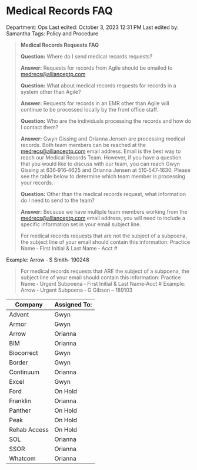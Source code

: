 # Medical Records FAQ

Department: Ops
Last edited: October 3, 2023 12:31 PM
Last edited by: Samantha
Tags: Policy and Procedure

> 
> 
> 
> **Medical Records Requests FAQ**
> 
> **Question:** Where do I send medical records requests?
> 
> **Answer:** Requests for records from Agile should be emailed to [medrecs@allianceptp.com](mailto:medrecs@allianceptp.com)
> 
> **Question:** What about medical records requests for records in a system other than Agile?
> 
> **Answer:** Requests for records in an EMR other than Agile will continue to be processed locally by the front office staff.
> 
> **Question:** Who are the individuals processing the records and how do I contact them?
> 
> **Answer:** Gwyn Gissing and Orianna Jensen are processing medical records. Both team members can be reached at the [medrecs@allianceptp.com](mailto:medrecs@allianceptp.com) email address. Email is the best way to reach our Medical Records Team. However, if you have a question that you would like to discuss with our team, you can reach Gwyn Gissing at 636‐916‐4625 and Orianna Jensen at 510‐547‐1630. Please see the table below to determine which team member is processing your records.
> 
> **Question:** Other than the medical records request, what information do I need to send to the team?
> 
> **Answer:** Because we have multiple team members working from the [medrecs@allianceptp.com](mailto:medrecs@allianceptp.com) email address, you will need to include a specific information set in your email subject line.
> 
> For medical records requests that are not the subject of a subpoena, the subject line of your email should contain this information: Practice Name ‐ First Initial & Last Name ‐ Acct #
> 

Example: Arrow ‐ S Smith‐ 190248

> For medical records requests that ARE the subject of a subpoena, the subject line of your email should contain this information: Practice Name ‐ Urgent Subpoena ‐ First Initial & Last Name‐Acct # Example: Arrow ‐ Urgent Subpoena ‐ G Gibson – 189103
> 

| Company | Assigned To: |
| --- | --- |
| Advent | Gwyn |
| Armor | Gwyn |
| Arrow | Orianna |
| BIM | Orianna |
| Biocorrect | Gwyn |
| Border | Gwyn |
| Continuum | Orianna |
| Excel | Gwyn |
| Ford | On Hold |
| Franklin | Orianna |
| Panther | On Hold |
| Peak | On Hold |
| Rehab Access | On Hold |
| SOL | Orianna |
| SSOR | Orianna |
| Whatcom | Orianna |